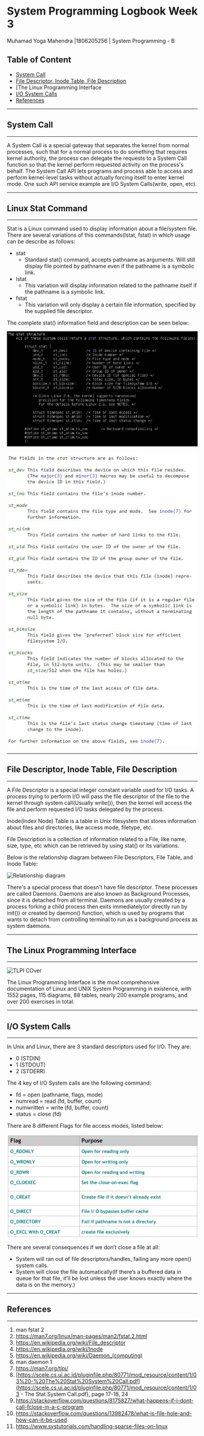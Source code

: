 # System Programming Logbook Week  3

Muhamad Yoga Mahendra |1806205256 | System Programming - B

## Table of Content

- [System Call](#System-Call)
- [File Descriptor, Inode Table, File Description](#File-Descriptor,-Inode-Table,-File-Description)
- [The Linux Programming Interface
- [I/O System Calls](#I/O-System-Calls)
- [References](#References)

_________________________________________________________________________________________________________________________________________________________________________

## System Call

_____

A System Call is a special gateway that separates the kernel from normal processes, such that for a normal process to do something that requires kernel authority, the process can delegate the requests to a System Call function so that the kernel perform requested activity on the process's behalf. The System Call API lets programs and process able to access and perform kernel-level tasks without actually forcing itself to enter kernel mode. One such API service example are I/O System Calls(write, open, etc).

______

## Linux Stat Command

_____

Stat is a Linux command used to display information about a file/system file. There are several variations of this commands(lstat, fstat) in which usage can be describe as follows:

- stat
  - Standard stat() command, accepts pathname as arguments. Will still display file pointed by pathname even if the pathname is a symbolic link.
- lstat
  - This variation will display information related to the pathname itself if the pathname is a symbolic link.
- fstat
  - This variation will only display  a certain file information, specified by the supplied file descriptor.

The complete stat() information field and description can be seen below:

![Stat Structure](https://github.com/aceyoga/Sysprog-Log/blob/master/week-3/Stat-Structure.jpg)

![Stat Description](https://github.com/aceyoga/Sysprog-Log/blob/master/week-3/Stat-Desc.jpg)

______

## File Descriptor, Inode Table, File Description

______

A File Descriptor is a special integer constant variable used for I/O tasks. A process trying to perform I/O will pass the file descriptor of the file to the kernel through system call(Usually write()), then the kernel will access the file and perform requested I/O tasks delegated by the process. 

Inode(Index Node) Table is a table in Unix filesystem that stores information about files and directories, like access mode, filetype, etc. 

File Description is a collection of information related to a File, like name, size, type, etc which can be retrieved by using stat() or its variations.

Below is the relationship diagram between File Descriptors, File Table, and Inode Table:

![Relationship diagram](https://upload.wikimedia.org/wikipedia/commons/f/f8/File_table_and_inode_table.svg) 

There's a special process that doesn't have file descriptor. These processes are called Daemons. Daemons are also known as Background Processes, since it is detached from all terminal. Daemons are usually created by a process forking a child process then exits immediately(or directly run by init()) or created by daemon() function, which is used by programs that wants to detach from controlling terminal to run as a background process as system daemons.

_____

## The Linux Programming Interface

_____

![TLPI COver](https://man7.org/tlpi/cover/TLPI-front-cover.png) 

The Linux Programming Interface is the most comprehensive documentation of Linux and UNIX System Programming in existence, with 1552 pages, 115 diagrams, 88 tables, nearly 200 example programs, and over 200 exercises in total.

_____

## I/O System Calls

_____

In Unix and Linux, there are 3 standard descriptors used for I/O. They are:

- 0 (STDIN)
- 1 (STDOUT)
- 2 (STDERR)

The 4 key of I/O System calls are the following command:

- fd = open (pathname, flags, mode) 
- numread = read (fd, buffer, count)
- numwritten = write (fd, buffer, count)
- status = close (fd)

There are 8 different Flags for file access modes, listed below:

![Flag Modes](https://github.com/aceyoga/Sysprog-Log/blob/master/week-3/Flag-Modes.JPG)

There are several consequences if we don’t close a file at all:

- System will ran out of file descriptors/handles, failing any more open() system calls.
- System will close the file automatically(If there’s a buffered data in queue for that file, it’ll be lost unless the user knows exactly where the data is on the memory.)

_____

## References

_____

1. man fstat 2
2. https://man7.org/linux/man-pages/man2/fstat.2.html
3. https://en.wikipedia.org/wiki/File_descriptor
4. https://en.wikipedia.org/wiki/Inode
5. https://en.wikipedia.org/wiki/Daemon_(computing)
6. man daemon 1
7. https://man7.org/tlpi/
8. [https://scele.cs.ui.ac.id/pluginfile.php/80771/mod_resource/content/1/03%20-%20The%20Stat%20System%20Call.pdf](https://scele.cs.ui.ac.id/pluginfile.php/80771/mod_resource/content/1/03 - The Stat System Call.pdf), page 17-18, 24
9. https://stackoverflow.com/questions/8175827/what-happens-if-i-dont-call-fclose-in-a-c-program
10. https://stackoverflow.com/questions/13982478/what-is-file-hole-and-how-can-it-be-used
11. https://www.systutorials.com/handling-sparse-files-on-linux

